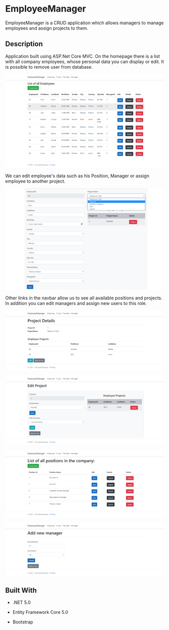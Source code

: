 # EmployeeManager

EmployeeManager is a CRUD application which allows managers to manage employees and assign projects to them.

## Description

Application built using ASP.Net Core MVC. On the homepage there is a list with all company employees, whose personal data you can display or edit. It is possible to remove user from database.

![Application screenshot](ListOfEmployees.png)

We can edit employee's data such as his Position, Manager or assign employee to another project.

![Application screenshot](EditEmployee.PNG)

Other links in the navbar allow us to see all available positions and projects. In addition you can edit managers and assign new users to this role.


![Application screenshot](ProjectDetails.png)

![Application screenshot](EditProject.png)

![Application screenshot](CurrentPositions.png)

![Application screenshot](AddNewManager.png)

## Built With

- .NET 5.0

- Entity Framework Core 5.0

- Bootstrap
